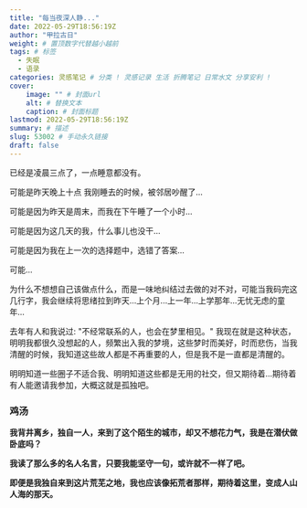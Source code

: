 ```yaml
---
title: "每当夜深人静..."
date: 2022-05-29T18:56:19Z
author: "甲拉古日"
weight: # 置顶数字代替越小越前
tags: # 标签
  - 失眠
  - 语录
categories: 灵感笔记 # 分类 ! 灵感记录 生活 折腾笔记 日常水文 分享安利 !
cover:
    image: "" # 封面url
    alt: # 替换文本
    caption: # 封面标题
lastmod: 2022-05-29T18:56:19Z
summary: # 描述
slug: 53002 # 手动永久链接
draft: false
---
```

已经是凌晨三点了，一点睡意都没有。

可能是昨天晚上十点 我刚睡去的时候，被邻居吵醒了...

可能是因为昨天是周末，而我在下午睡了一个小时...

可能是因为这几天的我，什么事儿也没干...

可能是因为我在上一次的选择题中，选错了答案...

可能...

为什么不想想自己该做点什么，而是一味地纠结过去做的对不对，可能当我码完这几行字，我会继续将思绪拉到昨天...上个月...上一年...上学那年...无忧无虑的童年...

去年有人和我说过: "不经常联系的人，也会在梦里相见。" 我现在就是这种状态，明明我都很久没想起的人，频繁出入我的梦境，这些梦时而美好，时而悲伤，当我清醒的时候，我知道这些故人都是不再重要的人，但是我不是一直都是清醒的。

明明知道一些圈子不适合我、明明知道这些都是无用的社交，但又期待着...期待着有人能邀请我参加，大概这就是孤独吧。

### 鸡汤

**我背井离乡，独自一人，来到了这个陌生的城市，却又不想花力气，我是在潜伏做卧底吗？**

**我读了那么多的名人名言，只要我能坚守一句，或许就不一样了吧。**

**即便是我独自来到这片荒芜之地，我也应该像拓荒者那样，期待着这里，变成人山人海的那天。**